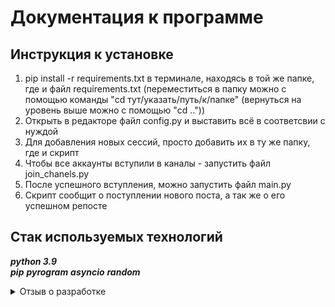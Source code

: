 # Документация к программе
## Инструкция к установке

1. pip install -r requirements.txt в терминале, находясь в той же папке, где и файл requirements.txt
(переместиться в папку можно с помощью команды "cd тут/указать/путь/к/папке" (вернуться на уровень выше можно с помощью "cd .."))
2. Открыть в редакторе файл config.py и выставить всё в соответсвии с нуждой
3. Для добавления новых сессий, просто добавить их в ту же папку, где и скрипт
4. Чтобы все аккаунты вступили в каналы - запустить файл join_chanels.py
5. После успешного вступления, можно запустить файл main.py
6. Скрипт сообщит о поступлении нового поста, а так же о его успешном репосте
## Стак используемых технологий
***python 3.9*** </br>
***pip***
***pyrogram***
***asyncio***
***random***

<details><summary> 
Отзыв о разработке  
</summary>
  
# Отзыв о разработке    
### Цели и задачи
#### Цель
Разработать такую программу которая могла бы одновременно пересылать n количество постов, с помощью n количества аккаунтов. Работать скрипт должен паралельно.
#### Задачи
- [X] Понять как строится ассинхронное исполнение сразу нескольких экземпляров функции
- [X] Познакомиться с новой для себя технологией разработки юзерботов на библиотеке pyrogram
- [X] Разработать программу так, чтобы один  экземпляр функции мог обработать несколько задач, приходящих в n время
- [X] Программно реализовать визуально живую активность

### Вывод
#### Сроки выполнения
Задача была выполненна в поставленный срок, самым долгим процессом оказалось тестирование скрипта на не тестовых каналах.
#### Сложности во время выполнения
Сложностей во время выполнения возникло мало, самой трудной частью скрипта оказалось составление рандомного количества работающих аккаунтов. Самой же простой, но в то же время трудной задачей оказался механизм ассинхронных очередей.
</details>

